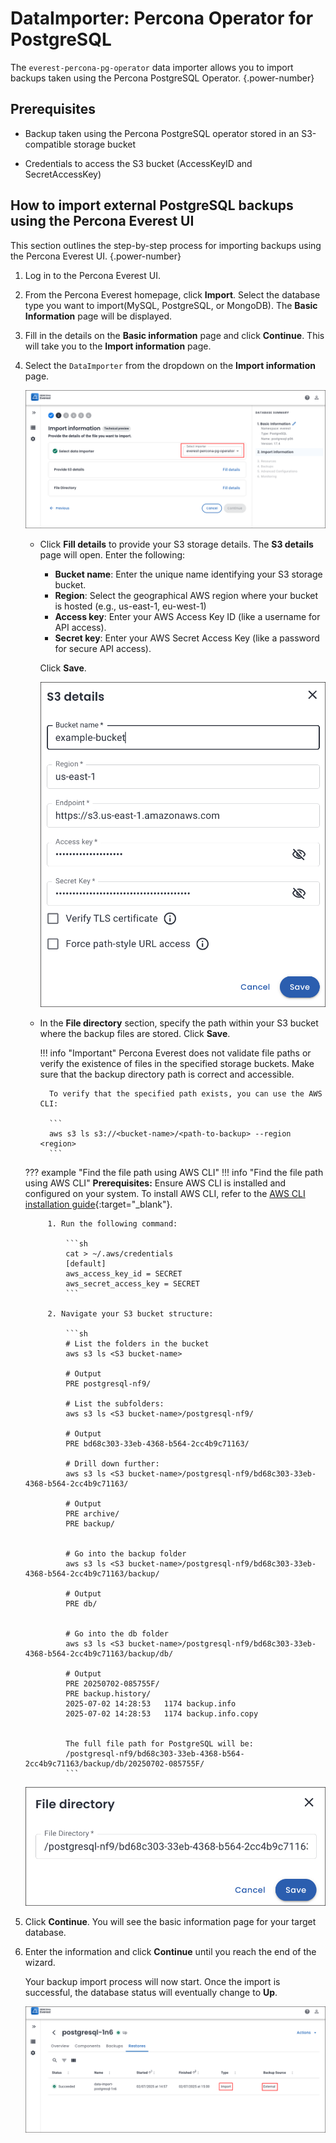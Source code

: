 # DataImporter: Percona Operator for PostgreSQL

The `everest-percona-pg-operator` data importer allows you to import backups taken using the Percona PostgreSQL Operator.
{.power-number}

##  Prerequisites

- Backup taken using the Percona PostgreSQL operator stored in an S3-compatible storage bucket

- Credentials to access the S3 bucket (AccessKeyID and SecretAccessKey)


## How to import external PostgreSQL backups using the Percona Everest UI

This section outlines the step-by-step process for importing backups using the Percona Everest UI.
{.power-number}

1. Log in to the Percona Everest UI.

2. From the Percona Everest homepage, click **Import**. Select the database type you want to import(MySQL, PostgreSQL, or MongoDB). The **Basic Information** page will be displayed.


3. Fill in the details on the **Basic information** page and click **Continue**. This will take you to the **Import information** page.

4. Select the `DataImporter` from the dropdown on the **Import information** page. 

    ![!image](../../images/pg_dataimporter.png)

    - Click **Fill details** to provide your S3 storage details. The **S3 details** page will open. Enter the following:     
        - **Bucket name**:  Enter the unique name identifying your S3 storage bucket.
        - **Region**: Select the geographical AWS region where your bucket is hosted (e.g., us-east-1, eu-west-1)
        - **Access key**: Enter your AWS Access Key ID (like a username for API access).
        - **Secret key**: Enter your AWS Secret Access Key (like a password for secure API access).
        
        Click **Save**.

        ![!image](../../images/mongodb_s3_details_importers.png)


    - In the **File directory** section, specify the path within your S3 bucket where the backup files are stored. Click **Save**.

        !!! info "Important"
            Percona Everest does not validate file paths or verify the existence of files in the specified storage buckets. Make sure that the backup directory path is correct and accessible.

            To verify that the specified path exists, you can use the AWS CLI:
            
            ```
            aws s3 ls s3://<bucket-name>/<path-to-backup> --region <region>
            ```
        


    ??? example "Find the file path using AWS CLI"
        !!! info "Find the file path using AWS CLI"
            **Prerequisites:** Ensure AWS CLI is installed and configured on your system. To install AWS CLI, refer to the [AWS CLI installation guide](https://docs.aws.amazon.com/cli/latest/userguide/getting-started-install.html){:target="_blank"}.
                       

            1. Run the following command:

                ```sh
                cat > ~/.aws/credentials
                [default]
                aws_access_key_id = SECRET
                aws_secret_access_key = SECRET
                ```
            
            2. Navigate your S3 bucket structure:
            
                ```sh
                # List the folders in the bucket
                aws s3 ls <S3 bucket-name>

                # Output
                PRE postgresql-nf9/

                # List the subfolders:
                aws s3 ls <S3 bucket-name>/postgresql-nf9/
                
                # Output
                PRE bd68c303-33eb-4368-b564-2cc4b9c71163/

                # Drill down further:
                aws s3 ls <S3 bucket-name>/postgresql-nf9/bd68c303-33eb-4368-b564-2cc4b9c71163/

                # Output
                PRE archive/
                PRE backup/


                # Go into the backup folder
                aws s3 ls <S3 bucket-name>/postgresql-nf9/bd68c303-33eb-4368-b564-2cc4b9c71163/backup/

                # Output
                PRE db/


                # Go into the db folder
                aws s3 ls <S3 bucket-name>/postgresql-nf9/bd68c303-33eb-4368-b564-2cc4b9c71163/backup/db/

                # Output
                PRE 20250702-085755F/
                PRE backup.history/
                2025-07-02 14:28:53   1174 backup.info
                2025-07-02 14:28:53   1174 backup.info.copy

            
                The full file path for PostgreSQL will be:
                /postgresql-nf9/bd68c303-33eb-4368-b564-2cc4b9c71163/backup/db/20250702-085755F/
                ```

    ![!image](../../images/importers_pg_file_path.png)


3. Click **Continue**. You will see the basic information page for your target database.

4. Enter the information and click **Continue** until you reach the end of the wizard.

    Your backup import process will now start. Once the import is successful, the database status will eventually change to **Up**.


    ![!image](../../images/import_complete_postgresql.png)


        







